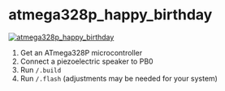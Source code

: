 # atmega328p_happy_birthday

[![atmega328p_happy_birthday](https://i.imgur.com/5XP4YcI.png)](https://www.youtube.com/watch?v=pAAxwsLAovo "atmega328p_happy_birthday")

1. Get an ATmega328P microcontroller
2. Connect a piezoelectric speaker to PB0
3. Run `/.build`
4. Run `/.flash` (adjustments may be needed for your system)

